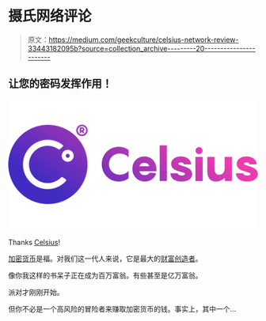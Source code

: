 # 摄氏网络评论

> 原文：<https://medium.com/geekculture/celsius-network-review-33443182095b?source=collection_archive---------20----------------------->

## 让您的密码发挥作用！

![](img/c10537a3cf2d137db33eb1e9a2329c1a.png)

Thanks [Celsius](https://celsius.network/)!

[加密货币](/the-capital/what-the-heck-is-cryptocurrency-54a9001b83c3)是福。对我们这一代人来说，它是最大的[财富创造者](/the-capital/how-to-make-a-living-trading-cryptocurrency-91a8e9a4effe)。

像你我这样的书呆子正在成为百万富翁。有些甚至是亿万富翁。

派对才刚刚开始。

但你不必是一个高风险的冒险者来赚取加密货币的钱。事实上，其中一个…